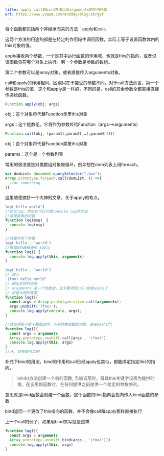 ```yaml
---
title: apply call和bind方法以及arguments的应用场景
url: https://www.yuque.com/endday/blog/zkrgyf
---
```


每个函数都包括两个非继承而来的方法：apply和call。

这两个方法的用途的都是在特定的作用域中调用函数，实际上等于设置函数体内的this对象的值。

apply接收两个参数，一个是其中运行函数的作用域，也就是this的指向，或者说该函数将在哪个对象上执行。另一个参数是参数的数组。

第二个参数可以是array对象，或者直接传入arguments对象。

call和apply的作用相同，区别只在于接受的参数不同，对于call方法而言，第一个参数是this的值，这个和apply是一样的，不同的是，call的其余参数全都直接直接传递给函数。

```javascript
Function.apply(obj, args)
```

obj：这个对象将代替Function类里this对象

args：这个是数组，它将作为参数传给Function（args-->arguments）

```javascript
Function.call(obj, [param1[,param2[,…[,paramN]]]])
```

obj：这个对象将代替Function类里this对象

params：这个是一个参数列表

常用的做法就是对类数组对象做循环，例如想在dom列表上用foreach。

```javascript
var domList= document.querySelector(".box");
Array.prototype.forEach.call(domList, () =>{
  //do something
})
```

这里顺便摘抄一个大神的文章，关于apply的考点。

```javascript
log('hello world')
//定义log，然后它可以代理console.log的方法
//这是简单的问题
function log(msg)　{
  console.log(msg)
}
```

```javascript
//我要传多个参数
log('hello', 'world')
//更加6的直接使用 apply
function log() {
  console.log.apply(this, arguments)
}
```

```javascript
log('hello', 'world')
// 输入
'(foo) hello world'
// 输出这样的结果
// arugments 是一个伪数组，这又要用到call或者apply了
// 这是大佬的答案
function log(){
  const args = Array.prototype.slice.call(arguments);
  args.unshift('(foo)');
  console.log.apply(console, args);
}
```

```javascript
//我觉得能不能干脆就这样，不用转换成数组对象，直接unshift
function log(){
  const args = arguments
  Array.prototype.unshift.call(args , '(foo)')
  console.log.apply(this, args)
}
//ok，这样是可以的
```

补充下bind的用法，bind的作用和call已经apply也类似，都能绑定指定this的指向。

> bind()方法创建一个新的函数, 当被调用时，将其this关键字设置为提供的值，在调用新函数时，在任何提供之前提供一个给定的参数序列。

意思就是bind函数会创建一个函数，这个函数的this指向会指向传入bind函数的参数

bind返回一个更改了this指向的函数，并不会像call和apply那样直接执行

上一个call的例子，如果用bind来写就是这样

```javascript
function log(){
  const args = arguments
  Array.prototype.unshift.bind(args , '(foo)')()
  console.log.apply(this, args)
}
```
